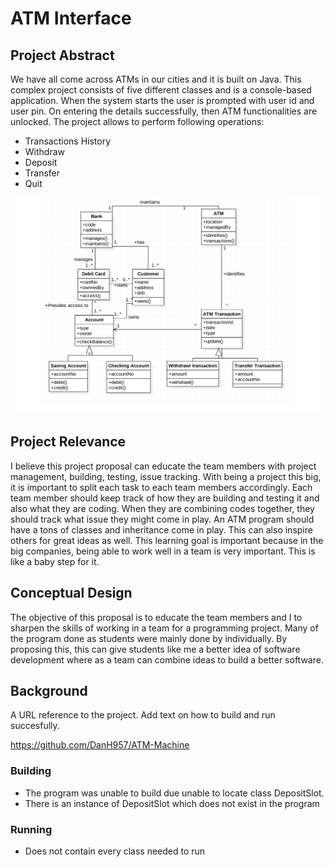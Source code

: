 #  ATM Interface

## Project Abstract
<p>
We have all come across ATMs in our cities and it is built on Java. This complex project consists of five different classes and is a console-based application. When the system starts the user is prompted with user id and user pin. On entering the details successfully, then ATM functionalities are unlocked. The project allows to perform following operations:

* Transactions History
* Withdraw
* Deposit
* Transfer
* Quit 
</p>

![alt text](https://github.com/Kitlam98/Indivdual-Project-Proposal/blob/master/ATM_UML.png)


## Project Relevance

<p>
I believe this project proposal can educate the team members with project management, building, testing, issue tracking. With being a project this big, it is important to split each task to each team members accordingly. Each team member should keep track of how they are building and testing it and also what they are coding. When they are combining codes together, they should track what issue they might come in play. An ATM program should have a tons of classes and inheritance come in play. This can also inspire others for great ideas as well. This learning goal is important because in the big companies, being able to work well in a team is very important. This is like a baby step for it.
</p>

## Conceptual Design
<p>
The objective of this proposal is to educate the team members and I to sharpen the skills of working in a team for a programming project. Many of the program done as students were mainly done by individually. By proposing this, this can give students like me a better idea of software development where as a team can combine ideas to build a better software.
</p>

## Background
A URL reference to the project. Add text on how to build and run succesfully.

https://github.com/DanH957/ATM-Machine

### Building

* The program was unable to build due unable to locate class DepositSlot. 
* There is an instance of DepositSlot which does not exist in the program

### Running
* Does not contain every class needed to run 
